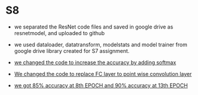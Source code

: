 # S8

- we separated the ResNet code files and saved in google drive as resnetmodel, and uploaded to github 

- we used dataloader, datatransform, modelstats and model trainer from google drive library created for S7 assignment.

- [we changed the code to increase the accuracy by adding softmax](https://github.com/DrVenkataRajeshKumar/S8/blob/master/resnetmodel.py)

- [We changed the code to replace FC layer to point wise convolution layer](https://github.com/DrVenkataRajeshKumar/S8/blob/master/rn.py)

- [we got 85% accuracy at 8th EPOCH and 90% accuracy at 13th EPOCH](https://github.com/DrVenkataRajeshKumar/S8/blob/master/S8withoutFC.ipynb)


